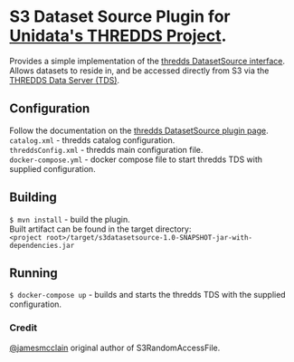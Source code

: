 # S3 Dataset Source Plugin for [Unidata's THREDDS Project][1].

Provides a simple implementation of the [thredds DatasetSource interface][2].  
Allows datasets to reside in, and be accessed directly from S3 via the [THREDDS Data Server (TDS)][3].

## Configuration
Follow the documentation on the [thredds DatasetSource plugin page][2].  
`catalog.xml` - thredds catalog configuration.  
`threddsConfig.xml` - thredds  main configuration file.  
`docker-compose.yml` - docker compose file to start thredds TDS with supplied configuration.  

## Building
`$ mvn install` - build the plugin.  
Built artifact can be found in the target directory:  
`<project root>/target/s3datasetsource-1.0-SNAPSHOT-jar-with-dependencies.jar`  

## Running  
`$ docker-compose up` - builds and starts the thredds TDS with the supplied configuration.   

### Credit  
[@jamesmcclain](https://github.com/jamesmcclain) original author of S3RandomAccessFile.

[1]: https://github.com/Unidata/thredds
[2]: http://www.unidata.ucar.edu/software/thredds/current/tds/reference/DatasetSource.html
[3]: http://www.unidata.ucar.edu/software/thredds/current/tds/

